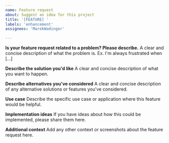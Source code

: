 ```yaml
---
name: Feature request
about: Suggest an idea for this project
title: '[FEATURE] '
labels: 'enhancement'
assignees: 'MarekWadinger'

---
```


**Is your feature request related to a problem? Please describe.**
A clear and concise description of what the problem is. Ex. I'm always frustrated when [...]

**Describe the solution you'd like**
A clear and concise description of what you want to happen.

**Describe alternatives you've considered**
A clear and concise description of any alternative solutions or features you've considered.

**Use case**
Describe the specific use case or application where this feature would be helpful.

**Implementation ideas**
If you have ideas about how this could be implemented, please share them here.

**Additional context**
Add any other context or screenshots about the feature request here.
